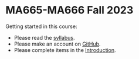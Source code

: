 # MA665-MA666 Fall 2023

Getting started in this course:

- Please read the [syllabus](https://github.com/Mark-Kramer/BU-MA665-MA666/tree/master/Syllabus).
- Please make an account on [GitHub](https://github.com/).
- Please complete items in the [Introduction](/Topic-1%20Introduction).
